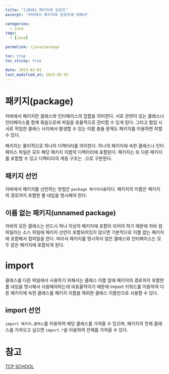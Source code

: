 ```yaml
---
title: "[JAVA] 패키지와 임포트"
excerpt: "자바에서 패키지와 임포트에 대해서"

categories:
  - java
tags:
  - [java]

permalink: /java/package

toc: true
toc_sticky: true

date: 2023-02-01
last_modified_at: 2023-02-01
---
```


# 패키지(package)

자바에서 패키지란 클래스와 인터페이스의 집합을 의미한다. 서로 관련이 있는 클래스나 인터페이스를 함께 묶음으로써 파일을 효율적으로 관리할 수 있게 된다. 그리고 협업 시 서로 작업한 클래스 사이에서 발생할 수 있는 이름 충돌 문제도 패키지를 이용하면 피할 수 있다.

패키지는 물리적으로 하나의 디렉터리를 의미한다. 하나의 패키지에 속한 클래스나 인터페이스 파일은 모두 해당 패키지 이름의 디렉터리에 포함된다. 패키지는 또 다른 패키지를 포함할 수 있고 디렉터리의 계층 구조는 `.`으로 구분된다.

## 패키지 선언

자바에서 패키지를 선언하는 방법은 `package 패키지이름`이다. 패키지의 이름은 패키지의 경로까지 포함한 풀 네임을 명시해야 한다.

## 이름 없는 패키지(unnamed package)

자바의 모든 클래스는 반드시 하나 이상의 패키지에 포함이 되어야 하기 때문에 자바 컴파일러는 소스 파일에 패키지 선언이 포함되어있지 않으면 기본적으로 이름 없는 패키지에 포함해서 컴파일을 한다. 따라서 패키지를 명시하지 않은 클래스와 인터페이스는 모두 같은 패키지에 포함되게 된다.

# import

클래스를 다른 파일에서 사용하기 위해서는 클래스 이름 앞에 패키지의 경로까지 포함한 풀 네임을 명시해서 사용해야하는데 비효율적이기 때문에 import 키워드를 이용하여 다른 패키지에 속한 클래스를 패키지 이름을 제외한 클래스 이름만으로 사용할 수 있다.

## import 선언

`import 패키지.클래스`를 이용하여 해당 클래스를 가져올 수 있으며, 패키지의 전체 클래스를 가져오고 싶으면 `import.*`을 이용하여 전체를 가져올 수 있다.

# 참고

[TCP SCHOOL](http://www.tcpschool.com/java/java_usingClass_package)